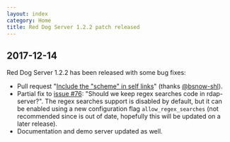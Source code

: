 ```yaml
---
layout: index
category: Home
title: Red Dog Server 1.2.2 patch released
---
```


## 2017-12-14

Red Dog Server 1.2.2 has been released with some bug fixes:
- Pull request "[Include the "scheme" in self links](https://github.com/NICMx/rdap-server/pull/77)" (thanks [@bsnow-shl](https://github.com/bsnow-shl)).
- Partial fix to [issue #76](https://github.com/NICMx/rdap-server/issues/76): "Should we keep regex searches code in rdap-server?". The regex searches support is disabled by default, but it can be enabled using a new configuration flag `allow_regex_searches` (not recommended since is out of date, hopefully this will be updated on a later release).
- Documentation and demo server updated as well.
